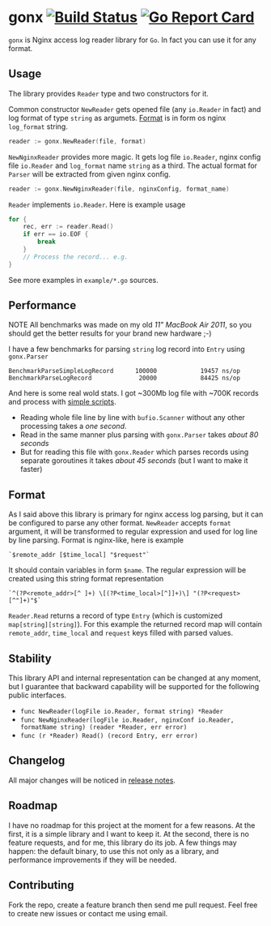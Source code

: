 # gonx [![Build Status](https://travis-ci.org/satyrius/gonx.png)](https://travis-ci.org/satyrius/gonx) [![Go Report Card](https://goreportcard.com/badge/github.com/satyrius/gonx)](https://goreportcard.com/report/github.com/satyrius/gonx)

`gonx` is Nginx access log reader library for `Go`. In fact you can use it for any format.

## Usage

The library provides `Reader` type and two constructors for it.

Common constructor `NewReader` gets opened file (any `io.Reader` in fact) and log format of type `string` as argumets.
[Format](#format) is in form os nginx `log_format` string.

```go
reader := gonx.NewReader(file, format)
```

`NewNginxReader` provides more magic. It gets log file `io.Reader`, nginx config file `io.Reader`
and `log_format` name `string` as a third. The actual format for `Parser` will be extracted from
given nginx config.

```go
reader := gonx.NewNginxReader(file, nginxConfig, format_name)
```

`Reader` implements `io.Reader`. Here is example usage

```go
for {
	rec, err := reader.Read()
	if err == io.EOF {
		break
	}
	// Process the record... e.g.
}
```

See more examples in `example/*.go` sources.

## Performance

NOTE All benchmarks was made on my old *11" MacBook Air 2011*, so you should get the better results for your brand new hardware ;-)

I have a few benchmarks for parsing `string` log record into `Entry` using `gonx.Parser`

	BenchmarkParseSimpleLogRecord      100000            19457 ns/op
	BenchmarkParseLogRecord             20000            84425 ns/op

And here is some real wold stats. I got ~300Mb log file with ~700K records and process with [simple scripts](https://github.com/satyrius/gonx/tree/master/benchmarks).

* Reading whole file line by line with `bufio.Scanner` without any other processing takes a *one second*.
* Read in the same manner plus parsing with `gonx.Parser` takes *about 80 seconds*
* But for reading this file with `gonx.Reader` which parses records using separate goroutines it takes *about 45 seconds* (but I want to make it faster)

## Format

As I said above this library is primary for nginx access log parsing, but it can be configured to parse any
other format. `NewReader` accepts `format` argument, it will be transformed to regular expression and used
for log line by line parsing. Format is nginx-like, here is example

	`$remote_addr [$time_local] "$request"`

It should contain variables in form `$name`. The regular expression will be created using this string
format representation

	`^(?P<remote_addr>[^ ]+) \[(?P<time_local>[^]]+)\] "(?P<request>[^"]+)"$`

`Reader.Read` returns a record of type `Entry` (which is customized `map[string][string]`). For this example
the returned record map will contain `remote_addr`, `time_local` and `request` keys filled with parsed values.

## Stability

This library API and internal representation can be changed at any moment, but I guarantee that backward
capability will be supported for the following public interfaces.

* `func NewReader(logFile io.Reader, format string) *Reader`
* `func NewNginxReader(logFile io.Reader, nginxConf io.Reader, formatName string) (reader *Reader, err error)`
* `func (r *Reader) Read() (record Entry, err error)`

## Changelog

All major changes will be noticed in [release notes](https://github.com/satyrius/gonx/releases).

## Roadmap

I have no roadmap for this project at the moment for a few reasons. At the first, it is a simple library and I want to keep it. At the second, there is no feature requests, and for me, this library do its job. A few things may happen: the default binary, to use this not only as a library, and performance improvements if they will be needed.

## Contributing

Fork the repo, create a feature branch then send me pull request. Feel free to create new issues or contact me using email.
